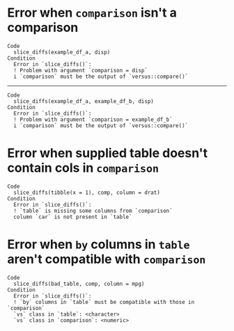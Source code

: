 # Error when `comparison` isn't a comparison

    Code
      slice_diffs(example_df_a, disp)
    Condition
      Error in `slice_diffs()`:
      ! Problem with argument `comparison = disp`
      i `comparison` must be the output of `versus::compare()`

---

    Code
      slice_diffs(example_df_a, example_df_b, disp)
    Condition
      Error in `slice_diffs()`:
      ! Problem with argument `comparison = example_df_b`
      i `comparison` must be the output of `versus::compare()`

# Error when supplied table doesn't contain cols in `comparison`

    Code
      slice_diffs(tibble(x = 1), comp, column = drat)
    Condition
      Error in `slice_diffs()`:
      ! `table` is missing some columns from `comparison`
      column `car` is not present in `table`

# Error when `by` columns in `table` aren't compatible with `comparison`

    Code
      slice_diffs(bad_table, comp, column = mpg)
    Condition
      Error in `slice_diffs()`:
      ! `by` columns in `table` must be compatible with those in `comparison`
      `vs` class in `table`: <character>
      `vs` class in `comparison`: <numeric>

